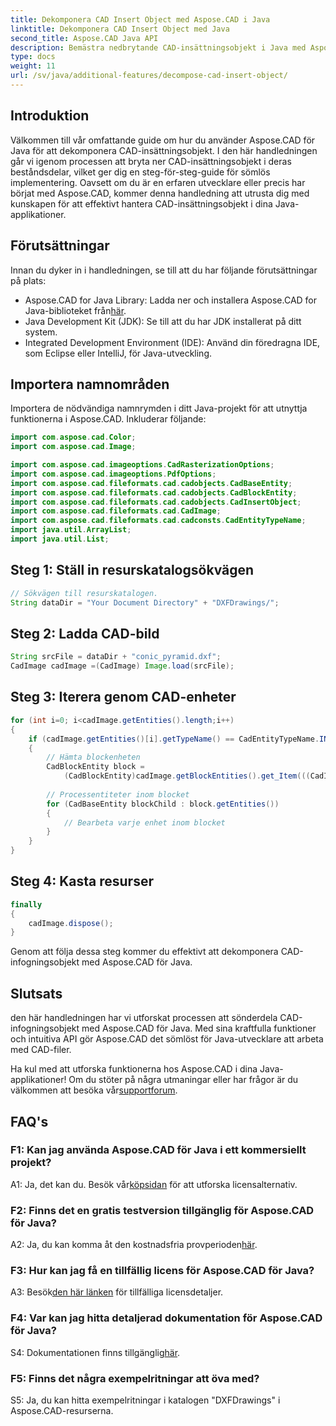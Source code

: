```yaml
---
title: Dekomponera CAD Insert Object med Aspose.CAD i Java
linktitle: Dekomponera CAD Insert Object med Java
second_title: Aspose.CAD Java API
description: Bemästra nedbrytande CAD-insättningsobjekt i Java med Aspose.CAD. Följ vår steg-för-steg-guide för effektiv hantering. Dyk in i världen av CAD-manipulation.
type: docs
weight: 11
url: /sv/java/additional-features/decompose-cad-insert-object/
---
```

## Introduktion

Välkommen till vår omfattande guide om hur du använder Aspose.CAD för Java för att dekomponera CAD-insättningsobjekt. I den här handledningen går vi igenom processen att bryta ner CAD-insättningsobjekt i deras beståndsdelar, vilket ger dig en steg-för-steg-guide för sömlös implementering. Oavsett om du är en erfaren utvecklare eller precis har börjat med Aspose.CAD, kommer denna handledning att utrusta dig med kunskapen för att effektivt hantera CAD-insättningsobjekt i dina Java-applikationer.

## Förutsättningar

Innan du dyker in i handledningen, se till att du har följande förutsättningar på plats:

- Aspose.CAD for Java Library: Ladda ner och installera Aspose.CAD for Java-biblioteket från[här](https://releases.aspose.com/cad/java/).
- Java Development Kit (JDK): Se till att du har JDK installerat på ditt system.
- Integrated Development Environment (IDE): Använd din föredragna IDE, som Eclipse eller IntelliJ, för Java-utveckling.

## Importera namnområden

Importera de nödvändiga namnrymden i ditt Java-projekt för att utnyttja funktionerna i Aspose.CAD. Inkluderar följande:

```java
import com.aspose.cad.Color;
import com.aspose.cad.Image;

import com.aspose.cad.imageoptions.CadRasterizationOptions;
import com.aspose.cad.imageoptions.PdfOptions;
import com.aspose.cad.fileformats.cad.cadobjects.CadBaseEntity;
import com.aspose.cad.fileformats.cad.cadobjects.CadBlockEntity;
import com.aspose.cad.fileformats.cad.cadobjects.CadInsertObject;
import com.aspose.cad.fileformats.cad.CadImage;
import com.aspose.cad.fileformats.cad.cadconsts.CadEntityTypeName;
import java.util.ArrayList;
import java.util.List;
```

## Steg 1: Ställ in resurskatalogsökvägen

```java
// Sökvägen till resurskatalogen.
String dataDir = "Your Document Directory" + "DXFDrawings/";
```

## Steg 2: Ladda CAD-bild

```java
String srcFile = dataDir + "conic_pyramid.dxf";
CadImage cadImage =(CadImage) Image.load(srcFile);
```

## Steg 3: Iterera genom CAD-enheter

```java
for (int i=0; i<cadImage.getEntities().length;i++)
{
    if (cadImage.getEntities()[i].getTypeName() == CadEntityTypeName.INSERT)
    {
        // Hämta blockenheten
        CadBlockEntity block =
            (CadBlockEntity)cadImage.getBlockEntities().get_Item(((CadInsertObject)cadImage.getEntities()[i]).getName());
            
        // Processentiteter inom blocket
        for (CadBaseEntity blockChild : block.getEntities())
        {
            // Bearbeta varje enhet inom blocket
        }
    }
}
```

## Steg 4: Kasta resurser

```java
finally
{
    cadImage.dispose();
}
```

Genom att följa dessa steg kommer du effektivt att dekomponera CAD-infogningsobjekt med Aspose.CAD för Java.

## Slutsats

den här handledningen har vi utforskat processen att sönderdela CAD-infogningsobjekt med Aspose.CAD för Java. Med sina kraftfulla funktioner och intuitiva API gör Aspose.CAD det sömlöst för Java-utvecklare att arbeta med CAD-filer.

 Ha kul med att utforska funktionerna hos Aspose.CAD i dina Java-applikationer! Om du stöter på några utmaningar eller har frågor är du välkommen att besöka vår[supportforum](https://forum.aspose.com/c/cad/19).

## FAQ's

### F1: Kan jag använda Aspose.CAD för Java i ett kommersiellt projekt?

 A1: Ja, det kan du. Besök vår[köpsidan](https://purchase.aspose.com/buy) för att utforska licensalternativ.

### F2: Finns det en gratis testversion tillgänglig för Aspose.CAD för Java?

 A2: Ja, du kan komma åt den kostnadsfria provperioden[här](https://releases.aspose.com/).

### F3: Hur kan jag få en tillfällig licens för Aspose.CAD för Java?

 A3: Besök[den här länken](https://purchase.aspose.com/temporary-license/) för tillfälliga licensdetaljer.

### F4: Var kan jag hitta detaljerad dokumentation för Aspose.CAD för Java?

 S4: Dokumentationen finns tillgänglig[här](https://reference.aspose.com/cad/java/).

### F5: Finns det några exempelritningar att öva med?

S5: Ja, du kan hitta exempelritningar i katalogen "DXFDrawings" i Aspose.CAD-resurserna.